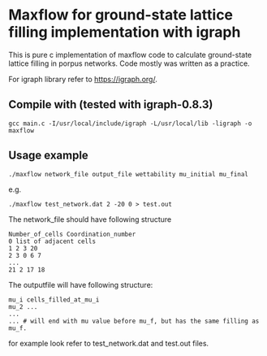 # Maxflow for ground-state lattice filling implementation with igraph
This is pure c implementation of maxflow code to calculate ground-state lattice filling in porpus networks. Code mostly was written as a practice.

For igraph library refer to https://igraph.org/.

## Compile with (tested with igraph-0.8.3)
    gcc main.c -I/usr/local/include/igraph -L/usr/local/lib -ligraph -o maxflow

## Usage example

    ./maxflow network_file output_file wettability mu_initial mu_final

e.g. 

    ./maxflow test_network.dat 2 -20 0 > test.out

The network_file should have following structure
```
Number_of_cells Coordination_number
0 list of adjacent cells
1 2 3 20
2 3 0 6 7
...
21 2 17 18
```
The outputfile will have following structure:
```
mu_i cells_filled_at_mu_i
mu_2 ...
...
... # will end with mu value before mu_f, but has the same filling as mu_f.
```
for example look refer to test_network.dat and test.out files.
